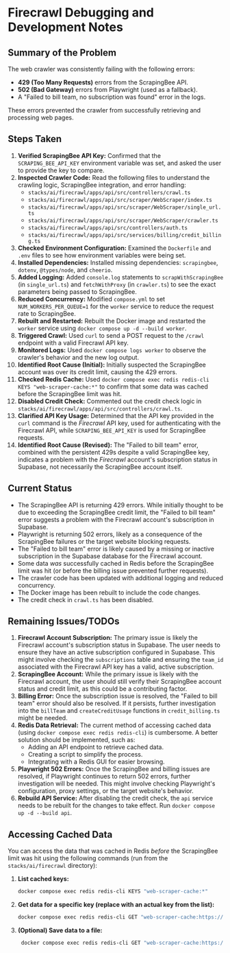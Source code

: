 # Firecrawl Debugging and Development Notes

## Summary of the Problem

The web crawler was consistently failing with the following errors:

*   **429 (Too Many Requests)** errors from the ScrapingBee API.
*   **502 (Bad Gateway)** errors from Playwright (used as a fallback).
*   A "Failed to bill team, no subscription was found" error in the logs.

These errors prevented the crawler from successfully retrieving and processing web pages.

## Steps Taken

1.  **Verified ScrapingBee API Key:** Confirmed that the `SCRAPING_BEE_API_KEY` environment variable was set, and asked the user to provide the key to compare.
2.  **Inspected Crawler Code:** Read the following files to understand the crawling logic, ScrapingBee integration, and error handling:
    *   `stacks/ai/firecrawl/apps/api/src/controllers/crawl.ts`
    *   `stacks/ai/firecrawl/apps/api/src/scraper/WebScraper/index.ts`
    *   `stacks/ai/firecrawl/apps/api/src/scraper/WebScraper/single_url.ts`
    *   `stacks/ai/firecrawl/apps/api/src/scraper/WebScraper/crawler.ts`
    *   `stacks/ai/firecrawl/apps/api/src/controllers/auth.ts`
    *   `stacks/ai/firecrawl/apps/api/src/services/billing/credit_billing.ts`
3.  **Checked Environment Configuration:** Examined the `Dockerfile` and `.env` files to see how environment variables were being set.
4.  **Installed Dependencies:** Installed missing dependencies: `scrapingbee`, `dotenv`, `@types/node`, and `cheerio`.
5.  **Added Logging:** Added `console.log` statements to `scrapWithScrapingBee` (in `single_url.ts`) and `fetchWithProxy` (in `crawler.ts`) to see the exact parameters being passed to ScrapingBee.
6.  **Reduced Concurrency:** Modified `compose.yml` to set `NUM_WORKERS_PER_QUEUE=1` for the `worker` service to reduce the request rate to ScrapingBee.
7.  **Rebuilt and Restarted:** Rebuilt the Docker image and restarted the `worker` service using `docker compose up -d --build worker`.
8.  **Triggered Crawl:** Used `curl` to send a POST request to the `/crawl` endpoint with a valid Firecrawl API key.
9.  **Monitored Logs:** Used `docker compose logs worker` to observe the crawler's behavior and the new log output.
10. **Identified Root Cause (Initial):** Initially suspected the ScrapingBee account was over its credit limit, causing the 429 errors.
11. **Checked Redis Cache:** Used `docker compose exec redis redis-cli KEYS "web-scraper-cache:*"` to confirm that some data was cached before the ScrapingBee limit was hit.
12. **Disabled Credit Check:** Commented out the credit check logic in `stacks/ai/firecrawl/apps/api/src/controllers/crawl.ts`.
13. **Clarified API Key Usage:** Determined that the API key provided in the `curl` command is the *Firecrawl* API key, used for authenticating with the Firecrawl API, while `SCRAPING_BEE_API_KEY` is used for ScrapingBee requests.
14. **Identified Root Cause (Revised):** The "Failed to bill team" error, combined with the persistent 429s despite a valid ScrapingBee key, indicates a problem with the *Firecrawl* account's subscription status in Supabase, not necessarily the ScrapingBee account itself.

## Current Status

*   The ScrapingBee API is returning 429 errors. While initially thought to be due to exceeding the ScrapingBee credit limit, the "Failed to bill team" error suggests a problem with the Firecrawl account's subscription in Supabase.
*   Playwright is returning 502 errors, likely as a consequence of the ScrapingBee failures or the target website blocking requests.
*   The "Failed to bill team" error is likely caused by a missing or inactive subscription in the Supabase database for the Firecrawl account.
*   Some data *was* successfully cached in Redis before the ScrapingBee limit was hit (or before the billing issue prevented further requests).
*   The crawler code has been updated with additional logging and reduced concurrency.
*   The Docker image has been rebuilt to include the code changes.
*   The credit check in `crawl.ts` has been disabled.

## Remaining Issues/TODOs

1.  **Firecrawl Account Subscription:** The primary issue is likely the Firecrawl account's subscription status in Supabase. The user needs to ensure they have an active subscription configured in Supabase. This might involve checking the `subscriptions` table and ensuring the `team_id` associated with the Firecrawl API key has a valid, active subscription.
2.  **ScrapingBee Account:** While the primary issue is likely with the Firecrawl account, the user should still verify their ScrapingBee account status and credit limit, as this could be a contributing factor.
3.  **Billing Error:** Once the subscription issue is resolved, the "Failed to bill team" error should also be resolved. If it persists, further investigation into the `billTeam` and `createCreditUsage` functions in `credit_billing.ts` might be needed.
4.  **Redis Data Retrieval:** The current method of accessing cached data (using `docker compose exec redis redis-cli`) is cumbersome. A better solution should be implemented, such as:
    *   Adding an API endpoint to retrieve cached data.
    *   Creating a script to simplify the process.
    *   Integrating with a Redis GUI for easier browsing.
5.  **Playwright 502 Errors:** Once the ScrapingBee and billing issues are resolved, if Playwright continues to return 502 errors, further investigation will be needed. This might involve checking Playwright's configuration, proxy settings, or the target website's behavior.
6.  **Rebuild API Service:** After disabling the credit check, the `api` service needs to be rebuilt for the changes to take effect. Run `docker compose up -d --build api`.

## Accessing Cached Data

You can access the data that was cached in Redis *before* the ScrapingBee limit was hit using the following commands (run from the `stacks/ai/firecrawl` directory):

1.  **List cached keys:**

    ```bash
    docker compose exec redis redis-cli KEYS "web-scraper-cache:*"
    ```

2.  **Get data for a specific key (replace with an actual key from the list):**

    ```bash
    docker compose exec redis redis-cli GET "web-scraper-cache:https://sst.dev/docs"
    ```

3.  **(Optional) Save data to a file:**
    ```bash
     docker compose exec redis redis-cli GET "web-scraper-cache:https://sst.dev/docs" > output.json